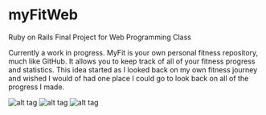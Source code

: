 # myFitWeb
Ruby on Rails Final Project for Web Programming Class

Currently a work in progress. MyFit is your own personal fitness repository, much like GitHub. It allows you to keep track of all of your fitness progress and statistics. This idea started as I looked back on my own fitness journey and wished I would of had one place I could go to look back on all of the progress I made.

![alt tag](http://i.imgur.com/B0bokoN.jpg?1)
![alt tag](http://i.imgur.com/xCpdydd.png)
![alt tag](http://i.imgur.com/LpxEvps.png)
